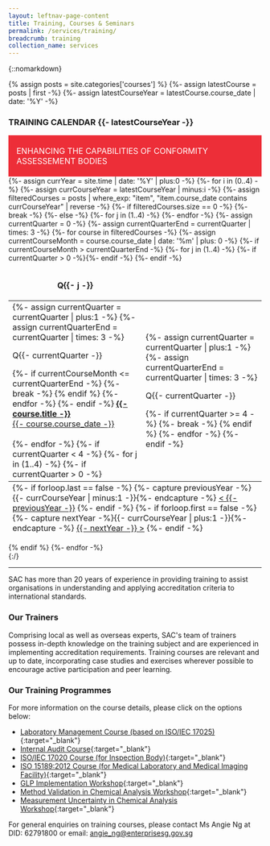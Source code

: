 ```yaml
---
layout: leftnav-page-content
title: Training, Courses & Seminars
permalink: /services/training/
breadcrumb: training
collection_name: services
---
```


<!-- COMMENT: The HTML code in between the '{::nomarkdown}{:/}' tags is used to display the table of training courses in different quarters of the different years -->
{::nomarkdown}

{% assign posts = site.categories['courses'] %}
{%- assign latestCourse = posts | first -%}
{%- assign latestCourseYear = latestCourse.course_date | date: '%Y' -%}

<div id="training-calendar">	
	<h3>TRAINING CALENDAR&nbsp;<span id="training-calendar-year-title">{{- latestCourseYear -}}</span></h3>
	<div style="padding:1rem;font-size:1rem;background-color:#ED2E38;color:#FFFFFF;">
		<span style="display:inline-block;max-width:84%;vertical-align:middle;">ENHANCING THE CAPABILITIES OF CONFORMITY ASSESSEMENT BODIES</span>
		<span style="display:inline-block;width:14%;height:50px;vertical-align:middle;background:url('/images/services/training-table-icon.png') no-repeat center center;background-size:contain;"></span>
	</div>
	{%- assign currYear = site.time | date: '%Y' | plus:0 -%}
	{%- for i in (0..4) -%}
		{%- assign currCourseYear = latestCourseYear | minus:i -%}
		{%- assign filteredCourses = posts | where_exp: "item", "item.course_date contains currCourseYear" | reverse -%}
		{%- if filteredCourses.size == 0 -%}
		    {%- break -%}
		{%- else -%}			
		<table id="training-table-{{- currCourseYear -}}" class="trainingCoursesTable" {%- if currCourseYear == currYear -%}style="display:table;"{%- endif -%}>
			<thead>
				<tr>
					{%- for j in (1..4) -%}
					<th style="border:0;"><p class="trainingCoursesTableHeaderBar">Q{{- j -}}</p></th>
					{%- endfor -%}
				</tr>
			</thead>						
			<tbody>
				<tr>
					{%- assign currentQuarter = 0 -%}
					{%- assign currentQuarterEnd = currentQuarter | times: 3 -%}
					{%- for course in filteredCourses -%}
						{%- assign currentCourseMonth = course.course_date | date: '%m' | plus: 0 -%}
						{%- if currentCourseMonth > currentQuarterEnd  -%}						
							{%- for j in (1..4) -%}
								{%- if currentQuarter > 0 -%}</td>{%- endif -%}								
								<td>								
								{%- assign currentQuarter = currentQuarter | plus:1 -%}
								{%- assign currentQuarterEnd = currentQuarter | times: 3 -%}
									<p class="trainingCoursesTableHeaderBar">Q{{- currentQuarter -}}</p>
								{%- if currentCourseMonth <= currentQuarterEnd -%}
									{%- break -%}
								{% endif %}
							{%- endfor -%}	
						{%- endif -%}	
						<a href="{{- course.permalink -}}">
							<span style="font-weight:bold;">{{- course.title -}}</span>
							<br/>{{- course.course_date -}}
						</a>
						<br/><br/>	
					{%- endfor -%}
					{%- if currentQuarter < 4  -%}						
						{%- for j in (1..4) -%}
							{%- if currentQuarter > 0 -%}</td>{%- endif -%}								
							<td>								
							{%- assign currentQuarter = currentQuarter | plus:1 -%}
							{%- assign currentQuarterEnd = currentQuarter | times: 3 -%}
								<p class="trainingCoursesTableHeaderBar">Q{{- currentQuarter -}}</p>
							{%- if currentQuarter >= 4 -%}
								{%- break -%}
							{% endif %}
						{%- endfor -%}	
					{%- endif -%}	
				</tr>	
			</tbody>	
			<tfoot>
					<tr>
						<td colspan="4">
						{%- if forloop.last == false -%}
						{%- capture previousYear -%}{{- currCourseYear | minus:1 -}}{%- endcapture -%}
						<a href="#training-calendar" class="trainingYearSelect" data-currYear="{{- currCourseYear -}}" data-refYear="{{- previousYear -}}" style="left:0;">&lt;&nbsp;{{- previousYear -}}</a>
						{%- endif -%}
						{%- if forloop.first == false -%}
						{%- capture nextYear -%}{{- currCourseYear | plus:1 -}}{%- endcapture -%}
						<a href="#training-calendar" class="trainingYearSelect" data-currYear="{{- currCourseYear -}}" data-refYear="{{- nextYear -}}" style="right:0;">{{- nextYear -}}&nbsp;&gt;</a>
						{%- endif -%}
					</td>
					</tr>
			</tfoot>
		</table>
		{% endif %}
	{%- endfor -%}		
</div>
{:/}
<!-- COMMENT: End of HTML code -->

---

SAC has more than 20 years of experience in providing training to assist organisations in understanding and applying accreditation criteria to international standards.

### Our Trainers
Comprising local as well as overseas experts, SAC's team of trainers possess in-depth knowledge on the training subject and are experienced in implementing accreditation requirements. Training courses are relevant and up to date, incorporating case studies and exercises wherever possible to encourage active participation and peer learning.

### Our Training Programmes
For more information on the course details, please click on the options below: 
<!-- COMMENT: The {:target="&#95;blank"} syntax at the end of the Markdown document link is used to open the document in a new window tab -->
* [Laboratory Management Course (based on ISO/IEC 17025)](/files/training/Course-Objectives-LM.pdf){:target="&#95;blank"}
* [Internal Audit Course](/files/training/Course-Objectives-IA.pdf){:target="&#95;blank"}
* [ISO/IEC 17020 Course (for Inspection Body)](/files/training/ISO-17020-Course.pdf){:target="&#95;blank"}
* [ISO 15189:2012 Course (for Medical Laboratory and Medical Imaging Facility)](/files/training/ISO-15189-Course-Overview-June-2013.pdf){:target="&#95;blank"}
* [GLP Implementation Workshop](/files/training/GLP-Implementation-Workshop.pdf){:target="&#95;blank"}
* [Method Validation in Chemical Analysis Workshop](/files/training/MV-(chemical)-workshop.pdf){:target="&#95;blank"}
* [Measurement Uncertainty in Chemical Analysis Workshop](/files/training/MU-(chemical)-workshop.pdf){:target="&#95;blank"}

For general enquiries on training courses, please contact Ms Angie Ng at DID: 62791800 or email: <angie_ng@enterprisesg.gov.sg>
